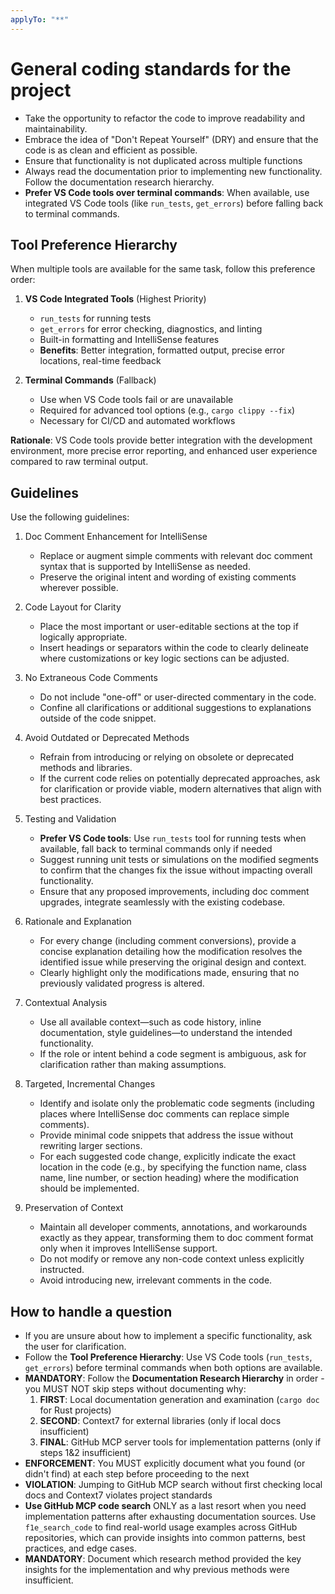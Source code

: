 ```yaml
---
applyTo: "**"
---
```


# General coding standards for the project

- Take the opportunity to refactor the code to improve readability and maintainability.
- Embrace the idea of "Don't Repeat Yourself" (DRY) and ensure that the code is as clean and efficient as possible.
- Ensure that functionality is not duplicated across multiple functions
- Always read the documentation prior to implementing new functionality. Follow the documentation research hierarchy.
- **Prefer VS Code tools over terminal commands**: When available, use integrated VS Code tools (like `run_tests`, `get_errors`) before falling back to terminal commands.

## Tool Preference Hierarchy

When multiple tools are available for the same task, follow this preference order:

1. **VS Code Integrated Tools** (Highest Priority)
   - `run_tests` for running tests
   - `get_errors` for error checking, diagnostics, and linting
   - Built-in formatting and IntelliSense features
   - **Benefits**: Better integration, formatted output, precise error locations, real-time feedback

2. **Terminal Commands** (Fallback)
   - Use when VS Code tools fail or are unavailable
   - Required for advanced tool options (e.g., `cargo clippy --fix`)
   - Necessary for CI/CD and automated workflows

**Rationale**: VS Code tools provide better integration with the development environment, more precise error reporting, and enhanced user experience compared to raw terminal output.

## Guidelines

Use the following guidelines:

1. Doc Comment Enhancement for IntelliSense

   - Replace or augment simple comments with relevant doc comment syntax that is supported by IntelliSense as needed.
   - Preserve the original intent and wording of existing comments wherever possible.

2. Code Layout for Clarity

   - Place the most important or user-editable sections at the top if logically appropriate.
   - Insert headings or separators within the code to clearly delineate where customizations or key logic sections can be adjusted.

3. No Extraneous Code Comments

   - Do not include "one-off" or user-directed commentary in the code.
   - Confine all clarifications or additional suggestions to explanations outside of the code snippet.

4. Avoid Outdated or Deprecated Methods

   - Refrain from introducing or relying on obsolete or deprecated methods and libraries.
   - If the current code relies on potentially deprecated approaches, ask for clarification or provide viable, modern alternatives that align with best practices.

5. Testing and Validation

   - **Prefer VS Code tools**: Use `run_tests` tool for running tests when available, fall back to terminal commands only if needed
   - Suggest running unit tests or simulations on the modified segments to confirm that the changes fix the issue without impacting overall functionality.
   - Ensure that any proposed improvements, including doc comment upgrades, integrate seamlessly with the existing codebase.

6. Rationale and Explanation

   - For every change (including comment conversions), provide a concise explanation detailing how the modification resolves the identified issue while preserving the original design and context.
   - Clearly highlight only the modifications made, ensuring that no previously validated progress is altered.

7. Contextual Analysis

   - Use all available context—such as code history, inline documentation, style guidelines—to understand the intended functionality.
   - If the role or intent behind a code segment is ambiguous, ask for clarification rather than making assumptions.

8. Targeted, Incremental Changes

   - Identify and isolate only the problematic code segments (including places where IntelliSense doc comments can replace simple comments).
   - Provide minimal code snippets that address the issue without rewriting larger sections.
   - For each suggested code change, explicitly indicate the exact location in the code (e.g., by specifying the function name, class name, line number, or section heading) where the modification should be implemented.

9. Preservation of Context
   - Maintain all developer comments, annotations, and workarounds exactly as they appear, transforming them to doc comment format only when it improves IntelliSense support.
   - Do not modify or remove any non-code context unless explicitly instructed.
   - Avoid introducing new, irrelevant comments in the code.

## How to handle a question

- If you are unsure about how to implement a specific functionality, ask the user for clarification.
- Follow the **Tool Preference Hierarchy**: Use VS Code tools (`run_tests`, `get_errors`) before terminal commands when both options are available.
- **MANDATORY**: Follow the **Documentation Research Hierarchy** in order - you MUST NOT skip steps without documenting why:
  1. **FIRST**: Local documentation generation and examination (`cargo doc` for Rust projects)
  2. **SECOND**: Context7 for external libraries (only if local docs insufficient)
  3. **FINAL**: GitHub MCP server tools for implementation patterns (only if steps 1&2 insufficient)
- **ENFORCEMENT**: You MUST explicitly document what you found (or didn't find) at each step before proceeding to the next
- **VIOLATION**: Jumping to GitHub MCP search without first checking local docs and Context7 violates project standards
- **Use GitHub MCP code search** ONLY as a last resort when you need implementation patterns after exhausting documentation sources. Use `f1e_search_code` to find real-world usage examples across GitHub repositories, which can provide insights into common patterns, best practices, and edge cases.
- **MANDATORY**: Document which research method provided the key insights for the implementation and why previous methods were insufficient.
